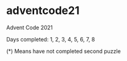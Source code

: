 # adventcode21
Advent Code 2021

Days completed:
1, 2, 3, 4, 5, 6, 7, 8

(*) Means have not completed second puzzle
